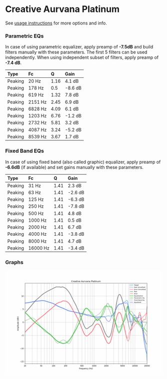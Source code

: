 # Creative Aurvana Platinum
See [usage instructions](https://github.com/jaakkopasanen/AutoEq#usage) for more options and info.

### Parametric EQs
In case of using parametric equalizer, apply preamp of **-7.5dB** and build filters manually
with these parameters. The first 5 filters can be used independently.
When using independent subset of filters, apply preamp of **-7.4 dB**.

| Type    | Fc      |    Q | Gain    |
|:--------|:--------|:-----|:--------|
| Peaking | 20 Hz   | 1.16 | 4.1 dB  |
| Peaking | 178 Hz  | 0.5  | -8.6 dB |
| Peaking | 619 Hz  | 1.32 | 7.8 dB  |
| Peaking | 2151 Hz | 2.45 | 6.9 dB  |
| Peaking | 6828 Hz | 4.09 | 6.1 dB  |
| Peaking | 1203 Hz | 6.76 | -1.2 dB |
| Peaking | 2732 Hz | 5.81 | 3.2 dB  |
| Peaking | 4087 Hz | 3.24 | -5.2 dB |
| Peaking | 8539 Hz | 3.67 | 1.7 dB  |

### Fixed Band EQs
In case of using fixed band (also called graphic) equalizer, apply preamp of **-6.6dB**
(if available) and set gains manually with these parameters.

| Type    | Fc       |    Q | Gain    |
|:--------|:---------|:-----|:--------|
| Peaking | 31 Hz    | 1.41 | 2.3 dB  |
| Peaking | 63 Hz    | 1.41 | -2.6 dB |
| Peaking | 125 Hz   | 1.41 | -6.3 dB |
| Peaking | 250 Hz   | 1.41 | -7.8 dB |
| Peaking | 500 Hz   | 1.41 | 4.8 dB  |
| Peaking | 1000 Hz  | 1.41 | 0.5 dB  |
| Peaking | 2000 Hz  | 1.41 | 6.7 dB  |
| Peaking | 4000 Hz  | 1.41 | -3.8 dB |
| Peaking | 8000 Hz  | 1.41 | 4.7 dB  |
| Peaking | 16000 Hz | 1.41 | -3.4 dB |

### Graphs
![](./Creative%20Aurvana%20Platinum.png)